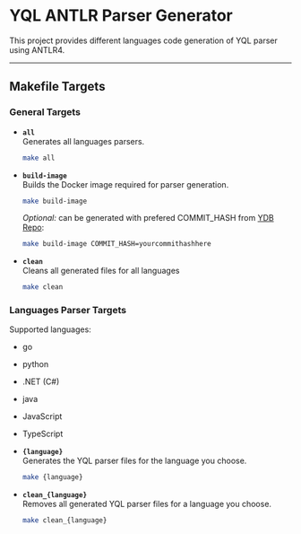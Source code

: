 # YQL ANTLR Parser Generator

This project provides different languages code generation of YQL parser using ANTLR4.

---

## Makefile Targets

### General Targets

- **`all`**  
  Generates all languages parsers.  
  ```bash
  make all
  ```

- **`build-image`**  
  Builds the Docker image required for parser generation.  
  ```bash
  make build-image
  ```
  _Optional:_ can be generated with prefered COMMIT_HASH from [YDB Repo](https://github.com/ydb-platform/ydb/blob/main/yql/essentials/sql/v1/SQLv1Antlr4.g.in):
  ```bash
  make build-image COMMIT_HASH=yourcommithashhere
  ```

- **`clean`**  
  Cleans all generated files for all languages  
  ```bash
  make clean
  ```

### Languages Parser Targets

Supported languages:
- go
- python
- .NET (C#)
- java
- JavaScript
- TypeScript

- **`{language}`**  
  Generates the YQL parser files for the language you choose.  
  ```bash
  make {language}
  ```

- **`clean_{language}`**  
  Removes all generated YQL parser files for a language you choose.  
  ```bash
  make clean_{language}
  ```

